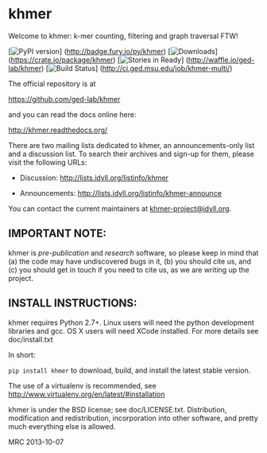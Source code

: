 khmer
=====

Welcome to khmer: k-mer counting, filtering and graph traversal FTW!

[![PyPI version](https://badge.fury.io/py/khmer.png)]
(http://badge.fury.io/py/khmer)
[![Downloads](https://pypip.in/d/khmer/badge.png)]
(https://crate.io/package/khmer)
[![Stories in Ready](https://badge.waffle.io/ged-lab/khmer.png)]
(http://waffle.io/ged-lab/khmer)
[![Build Status](http://ci.ged.msu.edu/job/khmer-multi/badge/icon)]
(http://ci.ged.msu.edu/job/khmer-multi/)

The official repository is at

   https://github.com/ged-lab/khmer

and you can read the docs online here:

   http://khmer.readthedocs.org/
    
There are two mailing lists dedicated to khmer, an announcements-only list and
a discussion list. To search their archives and sign-up for them, please visit
the following URLs:
    
* Discussion: http://lists.idyll.org/listinfo/khmer

* Announcements: http://lists.idyll.org/listinfo/khmer-announce

You can contact the current maintainers at khmer-project@idyll.org.

IMPORTANT NOTE:
---------------

khmer is *pre-publication* and *research* software, so please keep in
mind that (a) the code may have undiscovered bugs in it, (b) you
should cite us, and (c) you should get in touch if you need to cite
us, as we are writing up the project.

INSTALL INSTRUCTIONS:
---------------------

khmer requires Python 2.7+. Linux users will need the python
development libraries and gcc. OS X users will need XCode
installed. For more details see doc/install.txt

In short:

`pip install khmer` to download, build, and install the latest stable version.

The use of a virtualenv is recommended, see
http://www.virtualenv.org/en/latest/#installation

khmer is under the BSD license; see doc/LICENSE.txt.  Distribution,
modification and redistribution, incorporation into other software,
and pretty much everything else is allowed.

MRC 2013-10-07
